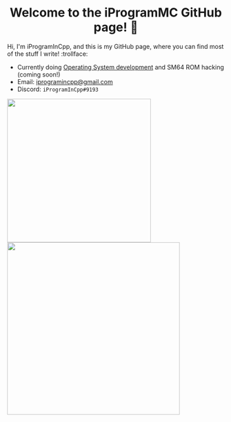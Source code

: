 <h1 align="center">Welcome to the iProgramMC GitHub page! 👋</h1>

Hi, I'm iProgramInCpp, and this is my GitHub page, where you can find most of the stuff I write! :trollface:

- Currently doing [Operating System development](http://github.com/iProgramMC/NanoShellOS) and SM64 ROM hacking (coming soon!)
- Email: [iprogramincpp@gmail.com](mailto:iprogramincpp@gmail.com)
- Discord: `iProgramInCpp#9193`

<a href="#">
  <img align="center" src="https://github-readme-stats.vercel.app/api/top-langs/?username=iProgramMC&layout=compact" width="333" />
</a>
<a href="#">
  <img align="center" src="https://github-readme-stats.vercel.app/api?username=iProgramMC&layout=compact" width="400" />
</a>

<!--
**iProgramMC/iProgramMC** is a ✨ _special_ ✨ repository because its `README.md` (this file) appears on your GitHub profile.

Here are some ideas to get you started:

- 🔭 I’m currently working on ...
- 🌱 I’m currently learning ...
- 👯 I’m looking to collaborate on ...
- 🤔 I’m looking for help with ...
- 💬 Ask me about ...
- 📫 How to reach me: ...
- 😄 Pronouns: ...
- ⚡ Fun fact: ...
-->
